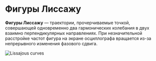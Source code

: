 # Фигуры Лиссажу
**Фигуры Лиссажу** — траектории, прочерчиваемые точкой, совершающей одновременно два гармонических колебания в двух взаимно перпендикулярных направлениях.
При незначительной расстройке частот фигура на экране осциллографа вращается из-за непрерывного изменения фазового сдвига.

![Lissajous curves](https://user-images.githubusercontent.com/89847233/204151498-965aba86-bc49-4559-ab4c-1f8be25b43b3.gif)
